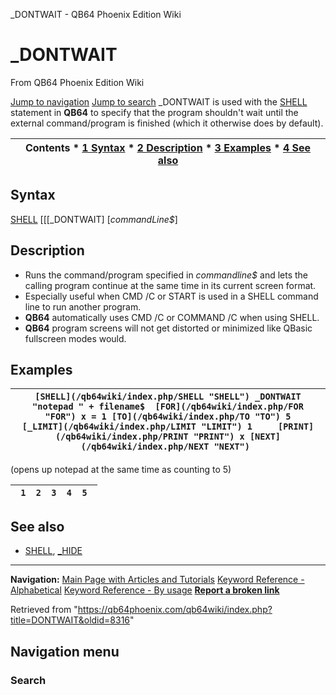 


\_DONTWAIT - QB64 Phoenix Edition Wiki








# \_DONTWAIT



From QB64 Phoenix Edition Wiki



[Jump to navigation](#mw-head)
[Jump to search](#searchInput)
\_DONTWAIT is used with the [SHELL](/qb64wiki/index.php/SHELL "SHELL") statement in **QB64** to specify that the program shouldn't wait until the external command/program is finished (which it otherwise does by default).


  






| Contents * [1 Syntax](#Syntax) * [2 Description](#Description) * [3 Examples](#Examples) * [4 See also](#See_also) |
| --- |


## Syntax


[SHELL](/qb64wiki/index.php/SHELL "SHELL") [[[\_DONTWAIT] [*commandLine$*]
  




## Description


* Runs the command/program specified in *commandline$* and lets the calling program continue at the same time in its current screen format.
* Especially useful when CMD /C or START is used in a SHELL command line to run another program.
* **QB64** automatically uses CMD /C or COMMAND /C when using SHELL.
* **QB64** program screens will not get distorted or minimized like QBasic fullscreen modes would.


  




## Examples




| ``` [SHELL](/qb64wiki/index.php/SHELL "SHELL") _DONTWAIT "notepad " + filename$  [FOR](/qb64wiki/index.php/FOR "FOR") x = 1 [TO](/qb64wiki/index.php/TO "TO") 5     [_LIMIT](/qb64wiki/index.php/LIMIT "LIMIT") 1     [PRINT](/qb64wiki/index.php/PRINT "PRINT") x [NEXT](/qb64wiki/index.php/NEXT "NEXT")  ``` |
| --- |


(opens up notepad at the same time as counting to 5)





| ```  1  2  3  4  5  ``` |
| --- |


  




## See also


* [SHELL](/qb64wiki/index.php/SHELL "SHELL"), [\_HIDE](/qb64wiki/index.php/HIDE "HIDE")


  






---


**Navigation:**
[Main Page with Articles and Tutorials](/qb64wiki/index.php/Main_Page "Main Page")
[Keyword Reference - Alphabetical](/qb64wiki/index.php/Keyword_Reference_-_Alphabetical "Keyword Reference - Alphabetical")
[Keyword Reference - By usage](/qb64wiki/index.php/Keyword_Reference_-_By_usage "Keyword Reference - By usage")
**[Report a broken link](https://qb64phoenix.com/forum/showthread.php?tid=2800)**  





Retrieved from "<https://qb64phoenix.com/qb64wiki/index.php?title=DONTWAIT&oldid=8316>"




## Navigation menu








### Search





















